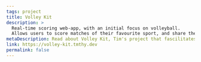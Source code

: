 ```yaml
---
tags: project
title: Volley Kit
description: >
  Real-time scoring web-app, with an initial focus on volleyball.
  Allows users to score matches of their favourite sport, and share the results live for spectators.
metaDescription: Read about Volley Kit, Tim's project that fascilitates live scoring for volleyball and other sports.
link: https://volley-kit.tmthy.dev
permalink: false
---
```


